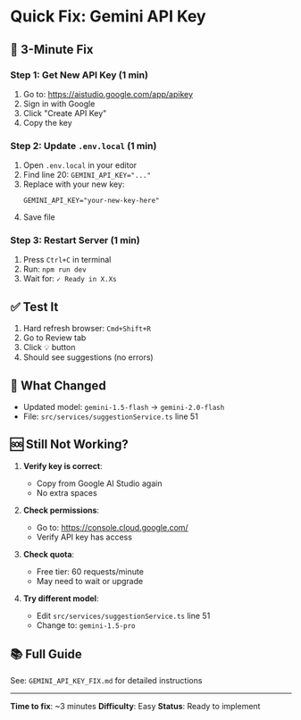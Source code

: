 # Quick Fix: Gemini API Key

## 🚀 3-Minute Fix

### Step 1: Get New API Key (1 min)
1. Go to: https://aistudio.google.com/app/apikey
2. Sign in with Google
3. Click "Create API Key"
4. Copy the key

### Step 2: Update `.env.local` (1 min)
1. Open `.env.local` in your editor
2. Find line 20: `GEMINI_API_KEY="..."`
3. Replace with your new key:
   ```
   GEMINI_API_KEY="your-new-key-here"
   ```
4. Save file

### Step 3: Restart Server (1 min)
1. Press `Ctrl+C` in terminal
2. Run: `npm run dev`
3. Wait for: `✓ Ready in X.Xs`

## ✅ Test It

1. Hard refresh browser: `Cmd+Shift+R`
2. Go to Review tab
3. Click 💡 button
4. Should see suggestions (no errors)

## 📝 What Changed

- Updated model: `gemini-1.5-flash` → `gemini-2.0-flash`
- File: `src/services/suggestionService.ts` line 51

## 🆘 Still Not Working?

1. **Verify key is correct**:
   - Copy from Google AI Studio again
   - No extra spaces

2. **Check permissions**:
   - Go to: https://console.cloud.google.com/
   - Verify API key has access

3. **Check quota**:
   - Free tier: 60 requests/minute
   - May need to wait or upgrade

4. **Try different model**:
   - Edit `src/services/suggestionService.ts` line 51
   - Change to: `gemini-1.5-pro`

## 📚 Full Guide

See: `GEMINI_API_KEY_FIX.md` for detailed instructions

---

**Time to fix**: ~3 minutes
**Difficulty**: Easy
**Status**: Ready to implement

